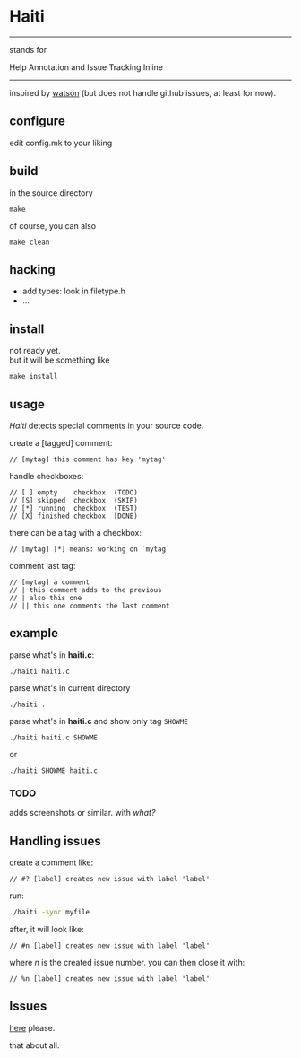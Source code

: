 Haiti
=====

******
stands for  

Help Annotation and Issue Tracking Inline
******

inspired by [watson](http://goosecode.com/watson/) (but does not handle github issues, at least for now).


configure
---------
edit config.mk to your liking

build
-----
in the source directory  

```
make
```

of course, you can also

```
make clean
```

hacking
-------
  * add types: look in filetype.h
  * ...  

install
-------
not ready yet.  
but it will be something like
  
```
make install
```

usage
-----
*Haiti* detects special comments in your source code. 

create a [tagged] comment:

```
// [mytag] this comment has key 'mytag'
```

handle checkboxes:

```
// [ ] empty    checkbox  (TODO)
// [S] skipped  checkbox  (SKIP)
// [*] running  checkbox  (TEST)
// [X] finished checkbox  [DONE)
```

there can be a tag with a checkbox:

```
// [mytag] [*] means: working on `mytag`
```

comment last tag:

```
// [mytag] a comment
// | this comment adds to the previous
// | also this one
// || this one comments the last comment
```
example
-------
parse what's in **haiti.c**:

```
./haiti haiti.c
```

parse what's in current directory

```
./haiti .
```

parse what's in **haiti.c** and show only tag `SHOWME`

```
./haiti haiti.c SHOWME
```

or

```
./haiti SHOWME haiti.c
```	


### TODO
adds screenshots or similar.
with *what?*  




Handling issues
---------------
create a comment like:

```
// #? [label] creates new issue with label 'label'

```

run:

```sh
./haiti -sync myfile
```

after, it will look like:

```
// #n [label] creates new issue with label 'label'
```

where *n* is the created issue number.
you can then close it with:

```
// %n [label] creates new issue with label 'label' 
```


Issues  
------
[here](https://github.com/fennecdjay/haiti/issues) please.

that about all.
